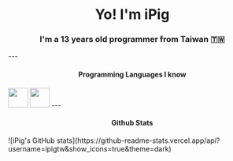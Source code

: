 <h1 align="center"> Yo! I'm iPig </h1>
<h3 align="center">I'm a 13 years old programmer from Taiwan 🇹🇼</h3>   
---
<h4 align="center"> Programming Languages I know </h4>
<img src="https://cdn-icons-png.flaticon.com/512/5968/5968292.png" width="40" height="40"/>
<img src="https://upload.wikimedia.org/wikipedia/commons/thumb/c/c3/Python-logo-notext.svg/1869px-Python-logo-notext.svg.png" width="40" height="40"/>
---
<h4 align="center"> Github Stats </h4>
![iPig's GitHub stats](https://github-readme-stats.vercel.app/api?username=ipigtw&show_icons=true&theme=dark)
